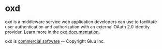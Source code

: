 # oxd

oxd is a middleware service web application developers can use to facilitate user authentication and authorization with an external OAuth 2.0 identity provider. Learn more in the [oxd documentation](https://oxd.gluu.org/docs).

oxd is [commercial software](./LICENSE) -- Copyright Gluu Inc.

